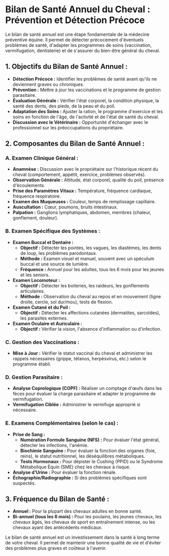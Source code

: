 # Bilan de Santé Annuel du Cheval : Prévention et Détection Précoce

Le bilan de santé annuel est une étape fondamentale de la médecine préventive équine. Il permet de détecter précocement d'éventuels problèmes de santé, d'adapter les programmes de soins (vaccination, vermifugation, dentisterie) et de s'assurer du bien-être général du cheval.

## 1. Objectifs du Bilan de Santé Annuel :

*   **Détection Précoce :** Identifier les problèmes de santé avant qu'ils ne deviennent graves ou chroniques.
*   **Prévention :** Mettre à jour les vaccinations et le programme de gestion parasitaire.
*   **Évaluation Générale :** Vérifier l'état corporel, la condition physique, la santé des dents, des pieds, de la peau et du poil.
*   **Adaptation des Soins :** Ajuster la ration, le programme d'exercice et les soins en fonction de l'âge, de l'activité et de l'état de santé du cheval.
*   **Discussion avec le Vétérinaire :** Opportunité d'échanger avec le professionnel sur les préoccupations du propriétaire.

## 2. Composantes du Bilan de Santé Annuel :

### A. Examen Clinique Général :

*   **Anamnèse :** Discussion avec le propriétaire sur l'historique récent du cheval (comportement, appétit, exercice, problèmes observés).
*   **Observation Générale :** Attitude, état corporel, qualité du poil, présence d'écoulements.
*   **Prise des Paramètres Vitaux :** Température, fréquence cardiaque, fréquence respiratoire.
*   **Examen des Muqueuses :** Couleur, temps de remplissage capillaire.
*   **Auscultation :** Cœur, poumons, bruits intestinaux.
*   **Palpation :** Ganglions lymphatiques, abdomen, membres (chaleur, gonflement, douleur).

### B. Examen Spécifique des Systèmes :

*   **Examen Buccal et Dentaire :**
    *   **Objectif :** Détecter les pointes, les vagues, les diastèmes, les dents de loup, les problèmes parodontaux.
    *   **Méthode :** Examen visuel et manuel, souvent avec un spéculum buccal et une source de lumière.
    *   **Fréquence :** Annuel pour les adultes, tous les 6 mois pour les jeunes et les seniors.
*   **Examen Locomoteur :**
    *   **Objectif :** Détecter les boiteries, les raideurs, les gonflements articulaires.
    *   **Méthode :** Observation du cheval au repos et en mouvement (ligne droite, cercle, sol dur/mou), tests de flexion.
*   **Examen Cutané et du Poil :**
    *   **Objectif :** Détecter les affections cutanées (dermatites, sarcoïdes), les parasites externes.
*   **Examen Oculaire et Auriculaire :**
    *   **Objectif :** Vérifier la vision, l'absence d'inflammation ou d'infection.

### C. Gestion des Vaccinations :

*   **Mise à Jour :** Vérifier le statut vaccinal du cheval et administrer les rappels nécessaires (grippe, tétanos, herpèsvirus, etc.) selon le programme établi.

### D. Gestion Parasitaire :

*   **Analyse Coprologique (COPF) :** Réaliser un comptage d'œufs dans les fèces pour évaluer la charge parasitaire et adapter le programme de vermifugation.
*   **Vermifugation Ciblée :** Administrer le vermifuge approprié si nécessaire.

### E. Examens Complémentaires (selon le cas) :

*   **Prise de Sang :**
    *   **Numération Formule Sanguine (NFS) :** Pour évaluer l'état général, détecter les infections, l'anémie.
    *   **Biochimie Sanguine :** Pour évaluer la fonction des organes (foie, reins), le statut nutritionnel, les déséquilibres métaboliques.
    *   **Tests Hormonaux :** Pour dépister le Cushing (PPID) ou le Syndrome Métabolique Équin (SME) chez les chevaux à risque.
*   **Analyse d'Urine :** Pour évaluer la fonction rénale.
*   **Échographie/Radiographie :** Si des problèmes spécifiques sont suspectés.

## 3. Fréquence du Bilan de Santé :

*   **Annuel :** Pour la plupart des chevaux adultes en bonne santé.
*   **Bi-annuel (tous les 6 mois) :** Pour les poulains, les jeunes chevaux, les chevaux âgés, les chevaux de sport en entraînement intense, ou les chevaux ayant des antécédents médicaux.

Le bilan de santé annuel est un investissement dans la santé à long terme de votre cheval. Il permet de maintenir une bonne qualité de vie et d'éviter des problèmes plus graves et coûteux à l'avenir.
